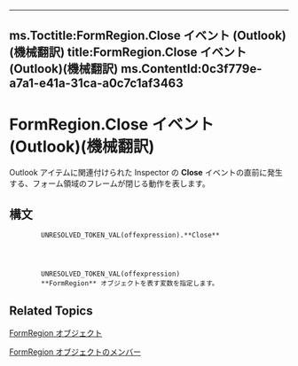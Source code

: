 

---
ms.Toctitle:FormRegion.Close イベント (Outlook)(機械翻訳)
title:FormRegion.Close イベント (Outlook)(機械翻訳)
ms.ContentId:0c3f779e-a7a1-e41a-31ca-a0c7c1af3463
---
# FormRegion.Close イベント (Outlook)(機械翻訳)




Outlook アイテムに関連付けられた Inspector の **Close** イベントの直前に発生する、フォーム領域のフレームが閉じる動作を表します。

## 構文

            UNRESOLVED_TOKEN_VAL(offexpression).**Close**




            UNRESOLVED_TOKEN_VAL(offexpression)
            **FormRegion** オブジェクトを表す変数を指定します。



## Related Topics

[FormRegion オブジェクト](3a0b83eb-4076-9cb3-86a9-68f9e44df89f.md)

[FormRegion オブジェクトのメンバー](eb4ff750-2911-8f8d-2ef0-c3f5e7adf4e0.md)




